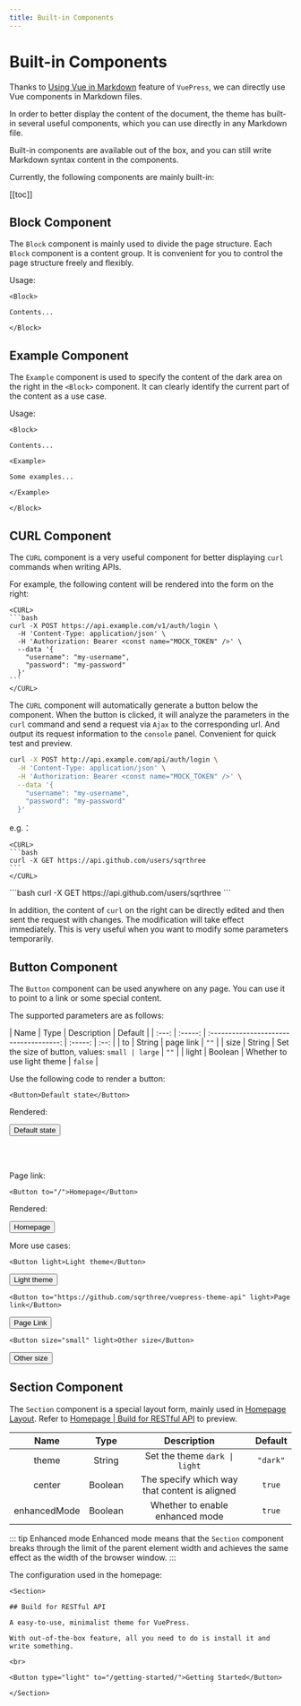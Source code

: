 ```yaml
---
title: Built-in Components
---
```


<Block>

# Built-in Components

Thanks to [Using Vue in Markdown](https://vuepress.vuejs.org/guide/using-vue.html) feature of `VuePress`, we can directly use Vue components in Markdown files.

In order to better display the content of the document, the theme has built-in several useful components, which you can use directly in any Markdown file.

Built-in components are available out of the box, and you can still write Markdown syntax content in the components.

Currently, the following components are mainly built-in:

[[toc]]

</Block>

<Block>

## Block Component


The `Block` component is mainly used to divide the page structure. Each `Block` component is a content group. It is convenient for you to control the page structure freely and flexibly.

<Example>

Usage:

```vue
<Block>

Contents...

</Block>
```

</Example>

</Block>

<Block>

## Example Component

The `Example` component is used to specify the content of the dark area on the right in the `<Block>` component. It can clearly identify the current part of the content as a use case.

<Example>

Usage:

```vue
<Block>

Contents...

<Example>

Some examples...

</Example>

</Block>
```

</Example>

</Block>

<Block>

## CURL Component

The `CURL` component is a very useful component for better displaying `curl` commands when writing APIs.

For example, the following content will be rendered into the form on the right:

````vue
<CURL>
```bash
curl -X POST https://api.example.com/v1/auth/login \
  -H 'Content-Type: application/json' \
  -H 'Authorization: Bearer <const name="MOCK_TOKEN" />' \
  --data '{
    "username": "my-username",
    "password": "my-password"
  }'
```
</CURL>
````

The `CURL` component will automatically generate a button below the component. When the button is clicked, it will analyze the parameters in the `curl` command and send a request via `Ajax` to the corresponding url. And output its request information to the `console` panel. Convenient for quick test and preview.

<Example>

<CURL>

```bash
curl -X POST http://api.example.com/api/auth/login \
  -H 'Content-Type: application/json' \
  -H 'Authorization: Bearer <const name="MOCK_TOKEN" />' \
  --data '{
    "username": "my-username",
    "password": "my-password"
  }'
```
</CURL>

</Example>

e.g.：

````vue
<CURL>
```bash
curl -X GET https://api.github.com/users/sqrthree
```
</CURL>
````

<Example>

<Blank height="148px" />

<CURL>
```bash
curl -X GET https://api.github.com/users/sqrthree
```
</CURL>

</Example>

In addition, the content of `curl` on the right can be directly edited and then sent the request with changes. The modification will take effect immediately. This is very useful when you want to modify some parameters temporarily.

</Block>

<Block>

## Button Component

The `Button` component can be used anywhere on any page. You can use it to point to a link or some special content.

The supported parameters are as follows:

| Name  |  Type   |              Description               | Default |
| :---: | :-----: | :------------------------------------: | :-----: | :--: |
|  to   | String  |               page link                |  `""`   |
| size  | String  | Set the size of button, values: `small | large`  | `""` |
| light | Boolean |       Whether to use light theme       | `false` |

Use the following code to render a button:

```vue
<Button>Default state</Button>
```

Rendered:

<Button>Default state</Button>

<br>
<br>

Page link:

```vue
<Button to="/">Homepage</Button>
```

Rendered:

<Button to="/">Homepage</Button>

<Example>

More use cases:

```vue
<Button light>Light theme</Button>
```

<Button light>Light theme</Button>

```vue
<Button to="https://github.com/sqrthree/vuepress-theme-api" light>Page link</Button>
```

<Button to="https://github.com/sqrthree/vuepress-theme-api" light>Page Link</Button>

```vue
<Button size="small" light>Other size</Button>
```

<Button size="small" light>Other size</Button>

</Example>

</Block>

<Block>

## Section Component

The `Section` component is a special layout form, mainly used in [Homepage Layout](/#build-for-restful-api). Refer to [Homepage | Build for RESTful API](/#build-for-restful-api) to preview.

|    Name     |  Type   |                 Description                  | Default  |
| :---------: | :-----: | :------------------------------------------: | :------: |
|    theme    | String  |        Set the theme `dark \| light`         | `"dark"` |
|   center    | Boolean | The specify which way that content is aligned |  `true`  |
| enhancedMode | Boolean |       Whether to enable enhanced mode        |  `true`  |

::: tip Enhanced mode
Enhanced mode means that the `Section` component breaks through the limit of the parent element width and achieves the same effect as the width of the browser window.
:::

<Example>

The configuration used in the homepage:

```vue
<Section>

## Build for RESTful API

A easy-to-use, minimalist theme for VuePress.

With out-of-the-box feature, all you need to do is install it and write something.

<br>

<Button type="light" to="/getting-started/">Getting Started</Button>

</Section>
```

</Example>

</Block>
